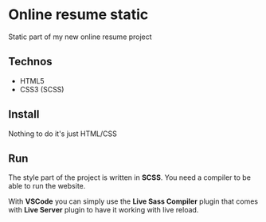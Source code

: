 # Online resume static
Static part of my new online resume project

## Technos
- HTML5
- CSS3 (SCSS)

## Install
Nothing to do it's just HTML/CSS

## Run
The style part of the project is written in **SCSS**. You need a compiler to be able to run the website.

With **VSCode** you can simply use the **Live Sass Compiler** plugin that comes with **Live Server** plugin to have it working with live reload.
